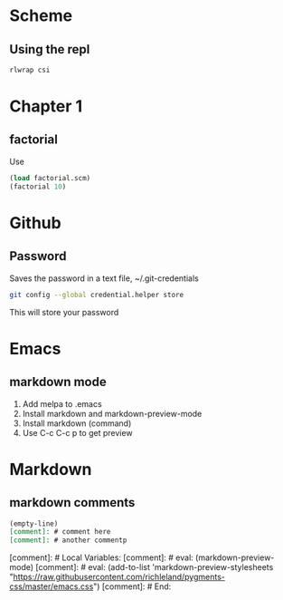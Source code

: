 # Scheme

## Using the repl

```bash
rlwrap csi
```

# Chapter 1
## factorial

Use

``` scheme
(load factorial.scm)
(factorial 10)
```	

# Github
## Password
Saves the password in a text file, ~/.git-credentials
```bash
git config --global credential.helper store
```

This will store your password

# Emacs
## markdown mode
1. Add melpa to .emacs
2. Install markdown and markdown-preview-mode
3. Install markdown (command)
4. Use C-c C-c p to get preview

# Markdown
## markdown comments

```markdown
(empty-line)
[comment]: # comment here
[comment]: # another commentp
```

[comment]: # Local Variables:
[comment]: # eval: (markdown-preview-mode)
[comment]: # eval: (add-to-list 'markdown-preview-stylesheets "https://raw.githubusercontent.com/richleland/pygments-css/master/emacs.css")
[comment]: # End:
